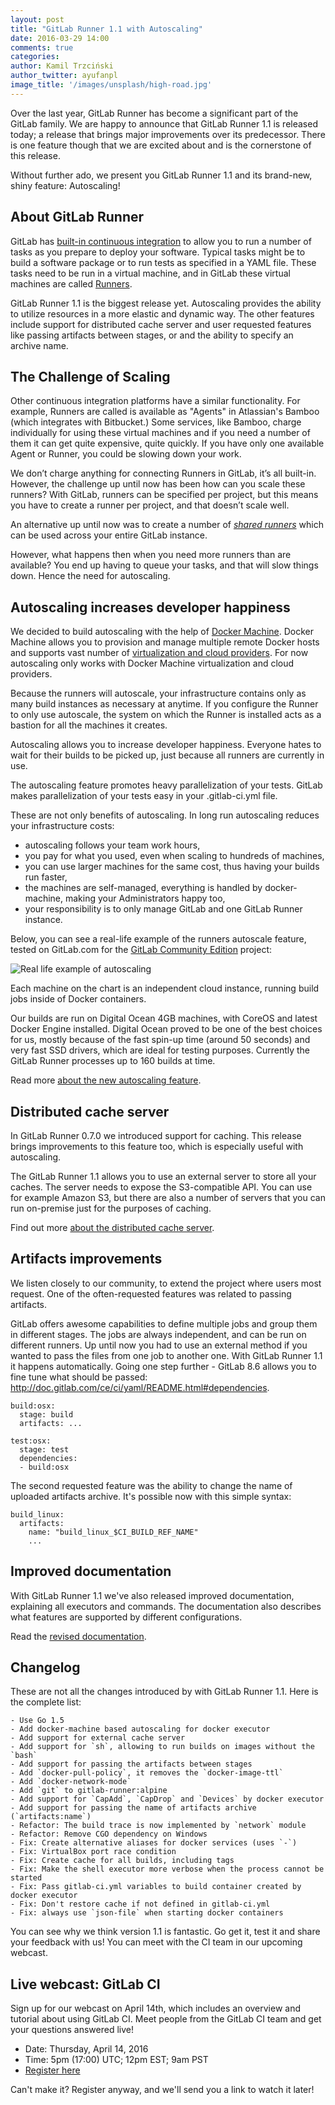 ```yaml
---
layout: post
title: "GitLab Runner 1.1 with Autoscaling"
date: 2016-03-29 14:00
comments: true
categories:
author: Kamil Trzciński
author_twitter: ayufanpl
image_title: '/images/unsplash/high-road.jpg'
---
```


Over the last year, GitLab Runner has become a significant part of the GitLab
family. We are happy to announce that GitLab Runner 1.1 is released today; a
release that brings major improvements over its predecessor. There is one
feature though that we are excited about and is the cornerstone of this release.

Without further ado, we present you GitLab Runner 1.1 and its brand-new, shiny
feature: Autoscaling!

<!-- more -->

## About GitLab Runner

GitLab has [built-in continuous integration][doc-ci] to allow you to run a
number of tasks as you prepare to deploy your software. Typical tasks
might be to build a software package or to run tests as specified in a
YAML file. These tasks need to be run in a virtual machine, and in GitLab
these virtual machines are called [Runners][doc-runners].

GitLab Runner 1.1 is the biggest release yet.
Autoscaling provides the ability to utilize resources in a more elastic and
dynamic way.
The other features include support for distributed cache server
and user requested features like passing artifacts between stages,
or and the ability to specify an archive name.


## The Challenge of Scaling

Other continuous integration platforms have a similar functionality.
For example, Runners are called is available as "Agents" in Atlassian's
Bamboo (which integrates with Bitbucket.) Some services, like Bamboo,
charge individually for using these virtual machines and if you need a
number of them it can get quite expensive, quite quickly. If you have only
one available Agent or Runner, you could be slowing down your work.

We don’t charge anything for connecting Runners in GitLab, it’s all
built-in. However, the challenge up until now has been how can you scale
these runners? With GitLab, runners can be specified per project, but this
means you have to create a runner per project, and that doesn’t scale
well.

An alternative up until now was to create a number of
[*shared runners*](http://doc.gitlab.com/ce/ci/runners/README.html)
which can be used across your entire GitLab instance.

However, what happens then when you need more runners than are available?
You end up having to queue your tasks, and that will slow things down.
Hence the need for autoscaling.

<!--more-->

## Autoscaling increases developer happiness

We decided to build autoscaling with the help of [Docker Machine][docker-machine].
Docker Machine allows you to provision and manage multiple remote Docker hosts
and supports vast number of [virtualization and cloud providers][docker-machine-driver].
For now autoscaling only works with Docker Machine virtualization and cloud providers.

Because the runners will autoscale, your infrastructure contains only as
many build instances as necessary at anytime. If you configure the Runner to
only use autoscale, the system on which the Runner is installed acts as a
bastion for all the machines it creates.

Autoscaling allows you to increase developer happiness.
Everyone hates to wait for their builds to be picked up, just because all runners
are currently in use.

The autoscaling feature promotes heavy parallelization of your tests.
GitLab makes parallelization of your tests easy in your .gitlab-ci.yml file.

These are not only benefits of autoscaling.
In long run autoscaling reduces your infrastructure costs:

* autoscaling follows your team work hours,
* you pay for what you used, even when scaling to hundreds of machines,
* you can use larger machines for the same cost, thus having your builds run faster,
* the machines are self-managed, everything is handled by docker-machine, making your Administrators happy too,
* your responsibility is to only manage GitLab and one GitLab Runner instance.

Below, you can see a real-life example of the runners autoscale feature, tested
on GitLab.com for the [GitLab Community Edition][ce] project:

![Real life example of autoscaling](/images/runner_1_1/autoscaling-gitlab-com.png)

Each machine on the chart is an independent cloud instance, running build jobs
inside of Docker containers.

Our builds are run on Digital Ocean 4GB machines, with CoreOS and latest Docker
Engine installed.
Digital Ocean proved to be one of the best choices for us, mostly because of the
fast spin-up time (around 50 seconds) and very fast SSD drivers, which are ideal
for testing purposes. Currently the GitLab Runner processes up to 160 builds at time.

Read more [about the new autoscaling feature][doc-autoscale].

## Distributed cache server

In GitLab Runner 0.7.0 we introduced support for caching.
This release brings improvements to this feature too, which is especially useful
with autoscaling.

The GitLab Runner 1.1 allows you to use an external server to store all your caches.
The server needs to expose the S3-compatible API.
You can use for example Amazon S3, but there are also a number of servers that
you can run on-premise just for the purposes of caching.

Find out more [about the distributed cache server][doc-cache].

## Artifacts improvements

We listen closely to our community, to extend the project where users most request.
One of the often-requested features was related to passing artifacts.

GitLab offers awesome capabilities to define multiple jobs and group them in
different stages.
The jobs are always independent, and can be run on different runners.
Up until now you had to use an external method if you wanted to pass the files
from one job to another one.
With GitLab Runner 1.1 it happens automatically. Going one step further - GitLab
8.6 allows you to fine tune what should be passed: http://doc.gitlab.com/ce/ci/yaml/README.html#dependencies.

```
build:osx:
  stage: build
  artifacts: ...

test:osx:
  stage: test
  dependencies:
  - build:osx
```

The second requested feature was the ability to change the name of uploaded
artifacts archive. It's possible now with this simple syntax:

```
build_linux:
  artifacts:
    name: "build_linux_$CI_BUILD_REF_NAME"
    ...
```

## Improved documentation

With GitLab Runner 1.1 we've also released improved documentation, explaining
all executors and commands. The documentation also describes what features are
supported by different configurations.

Read the [revised documentation][doc-improved].


## Changelog

These are not all the changes introduced by with GitLab Runner 1.1.
Here is the complete list:

```
- Use Go 1.5
- Add docker-machine based autoscaling for docker executor
- Add support for external cache server
- Add support for `sh`, allowing to run builds on images without the `bash`
- Add support for passing the artifacts between stages
- Add `docker-pull-policy`, it removes the `docker-image-ttl`
- Add `docker-network-mode`
- Add `git` to gitlab-runner:alpine
- Add support for `CapAdd`, `CapDrop` and `Devices` by docker executor
- Add support for passing the name of artifacts archive (`artifacts:name`)
- Refactor: The build trace is now implemented by `network` module
- Refactor: Remove CGO dependency on Windows
- Fix: Create alternative aliases for docker services (uses `-`)
- Fix: VirtualBox port race condition
- Fix: Create cache for all builds, including tags
- Fix: Make the shell executor more verbose when the process cannot be started
- Fix: Pass gitlab-ci.yml variables to build container created by docker executor
- Fix: Don't restore cache if not defined in gitlab-ci.yml
- Fix: always use `json-file` when starting docker containers
```

You can see why we think version 1.1 is fantastic.
Go get it, test it and share your feedback with us!
You can meet with the CI team in our upcoming webcast.

## Live webcast: GitLab CI

Sign up for our webcast on April 14th, which includes an overview and tutorial
about using GitLab CI. Meet people from the GitLab CI team and get your questions
answered live!

- Date: Thursday, April 14, 2016
- Time: 5pm (17:00) UTC; 12pm EST; 9am PST
- [Register here](http://page.gitlab.com/apr-2016-gitlab-intro-ci-webcast.html)

Can't make it? Register anyway, and we'll send you a link to watch it later!

[docker-machine]: https://docs.docker.com/machine/
[docker-machine-driver]: https://docs.docker.com/machine/drivers/
[ce]: https://gitlab.com/gitlab-org/gitlab-ce
[doc-runners]: http://doc.gitlab.com/ce/ci/runners/README.html
[doc-ci]: http://doc.gitlab.com/ce/ci/quick_start/README.html
[doc-autoscale]: https://gitlab.com/gitlab-org/gitlab-ci-multi-runner/blob/master/docs/configuration/autoscale.md
[doc-improved]: https://gitlab.com/gitlab-org/gitlab-ci-multi-runner/blob/master/README.md
[doc-cache]: https://gitlab.com/gitlab-org/gitlab-ci-multi-runner/blob/master/docs/configuration/autoscale.md#distributed-runners-caching
